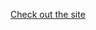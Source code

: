 [Check out the site](https://kc-lc101-june-22.github.io/js-assignment-5-launch-checklist-deepti-tri/)
